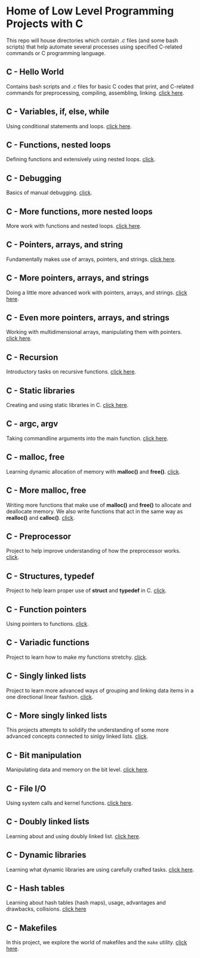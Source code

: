 # Home of Low Level Programming Projects with C

This repo will house directories which contain _.c_ files (and some bash scripts) that help automate several processes using specified C-related commands or C programming language.

## C - Hello World

Contains bash scripts and _.c_ files for basic C codes that print, and C-related commands for preprocessing, compiling, assembling, linking. [click here](https://github.com/chee-zaram/alx-low_level_programming/tree/main/0x00-hello_world).

## C - Variables, if, else, while

Using conditional statements and loops. [click here](https://github.com/chee-zaram/alx-low_level_programming/tree/main/0x01-variables_if_else_while).

## C - Functions, nested loops

Defining functions and extensively using nested loops. [click](https://github.com/chee-zaram/alx-low_level_programming/tree/main/0x02-functions_nested_loops).

## C - Debugging

Basics of manual debugging. [click](https://github.com/chee-zaram/alx-low_level_programming/tree/main/0x03-debugging).

## C - More functions, more nested loops

More work with functions and nested loops. [click here](https://github.com/chee-zaram/alx-low_level_programming/tree/main/0x04-more_functions_nested_loops).

## C - Pointers, arrays, and string

Fundamentally makes use of arrays, pointers, and strings. [click here](https://github.com/chee-zaram/alx-low_level_programming/tree/main/0x05-pointers_arrays_strings).

## C - More pointers, arrays, and strings

Doing a little more advanced work with pointers, arrays, and strings. [click here](https://github.com/chee-zaram/alx-low_level_programming/tree/main/0x06-pointers_arrays_strings).

## C - Even more pointers, arrays, and strings

Working with multidimensional arrays, manipulating them with pointers. [click here](https://github.com/chee-zaram/alx-low_level_programming/tree/main/0x07-pointers_arrays_strings).

## C - Recursion

Introductory tasks on recursive functions. [click here](https://github.com/chee-zaram/alx-low_level_programming/tree/main/0x08-recursion).

## C - Static libraries

Creating and using static libraries in C. [click here](https://github.com/chee-zaram/alx-low_level_programming/tree/main/0x09-static_libraries).

## C - argc, argv

Taking commandline arguments into the main function. [click here](https://github.com/chee-zaram/alx-low_level_programming/tree/main/0x0A-argc_argv).

## C - malloc, free

Learning dynamic allocation of memory with **malloc()** and **free()**. [click](https://github.com/chee-zaram/alx-low_level_programming/tree/main/0x0B-malloc_free).

## C - More malloc, free

Writing more functions that make use of **malloc()** and **free()** to allocate and deallocate memory. We also write functions that act in the same way as **realloc()** and **calloc()**. [click](https://github.com/chee-zaram/alx-low_level_programming/tree/main/0x0C-more_malloc_free).

## C - Preprocessor

Project to help improve understanding of how the preprocessor works. [click](https://github.com/chee-zaram/alx-low_level_programming/tree/main/0x0D-preprocessor).

## C - Structures, typedef

Project to help learn proper use of **struct** and **typedef** in C. [click](https://github.com/chee-zaram/alx-low_level_programming/tree/main/0x0E-structures_typedef).

## C - Function pointers

Using pointers to functions. [click](https://github.com/chee-zaram/alx-low_level_programming/tree/main/0x0F-function_pointers).

## C - Variadic functions

Project to learn how to make my functions stretchy. [click](https://github.com/chee-zaram/alx-low_level_programming/tree/main/0x10-variadic_functions).

## C - Singly linked lists

Project to learn more advanced ways of grouping and linking data items in a one directional linear fashion. [click](https://github.com/chee-zaram/alx-low_level_programming/tree/main/0x12-singly_linked_lists).

## C - More singly linked lists

This projects attempts to solidify the understanding of some more advanced concepts connected to sinlgy linked lists. [click](https://github.com/chee-zaram/alx-low_level_programming/tree/main/0x13-more_singly_linked_lists).

## C - Bit manipulation

Manipulating data and memory on the bit level. [click here](https://github.com/chee-zaram/alx-low_level_programming/tree/main/0x14-bit_manipulation).

## C - File I/O

Using system calls and kernel functions. [click here](https://github.com/chee-zaram/alx-low_level_programming/tree/main/0x15-file_io).

## C - Doubly linked lists

Learning about and using doubly linked list. [click here](https://github.com/chee-zaram/alx-low_level_programming/tree/main/0x17-doubly_linked_lists).

## C - Dynamic libraries

Learning what dynamic libraries are using carefully crafted tasks. [click here](https://github.com/chee-zaram/alx-low_level_programming/tree/main/0x18-dynamic_libraries).

## C - Hash tables

Learning about hash tables (hash maps), usage, advantages and drawbacks, collisions. [click here](https://github.com/chee-zaram/alx-low_level_programming/tree/main/0x1A-hash_tables)

## C - Makefiles

In this project, we explore the world of makefiles and the `make` utility. [click here]().
